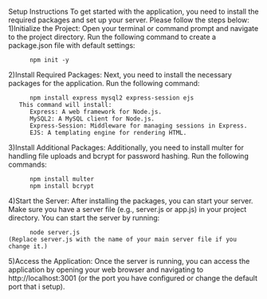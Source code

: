 Setup Instructions
To get started with the application, you need to install the required packages and set up your server. Please follow the steps below:
  1)Initialize the Project: Open your terminal or command prompt and navigate to the project directory. Run the following command to create a package.json file with default settings:
  
          npm init -y
  2)Install Required Packages: Next, you need to install the necessary packages for the application. Run the following command:
  
          npm install express mysql2 express-session ejs
       This command will install:
          Express: A web framework for Node.js.
          MySQL2: A MySQL client for Node.js.
          Express-Session: Middleware for managing sessions in Express.
          EJS: A templating engine for rendering HTML.
  3)Install Additional Packages: Additionally, you need to install multer for handling file uploads and bcrypt for password hashing. Run the following commands:
  
          npm install multer
          npm install bcrypt

  4)Start the Server: After installing the packages, you can start your server. Make sure you have a server file (e.g., server.js or app.js) in your project directory. You can start the server by running:

          node server.js
    (Replace server.js with the name of your main server file if you change it.)
    
  5)Access the Application: Once the server is running, you can access the application by opening your web browser and navigating to http://localhost:3001 (or the port you have configured or change the default port that i setup).
